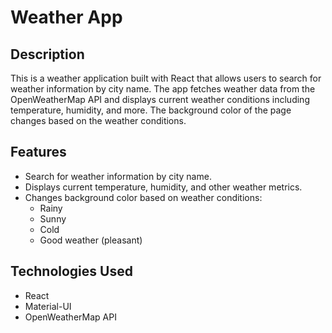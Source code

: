 # Weather App

## Description

This is a weather application built with React that allows users to search for weather information by city name. The app fetches weather data from the OpenWeatherMap API and displays current weather conditions including temperature, humidity, and more. The background color of the page changes based on the weather conditions.

## Features

- Search for weather information by city name.
- Displays current temperature, humidity, and other weather metrics.
- Changes background color based on weather conditions:
  - Rainy
  - Sunny
  - Cold
  - Good weather (pleasant)

## Technologies Used

- React
- Material-UI
- OpenWeatherMap API